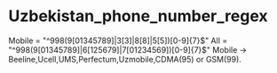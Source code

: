 # Uzbekistan_phone_number_regex

Mobile = "^998(9[01345789]|3[3]|8[8]|5[5])[0-9]{7}$"
All = "^998(9[01345789]|6[125679]|7[01234569])[0-9]{7}$"
Mobile -> Beeline,Ucell,UMS,Perfectum,Uzmobile,CDMA(95) or GSM(99).
